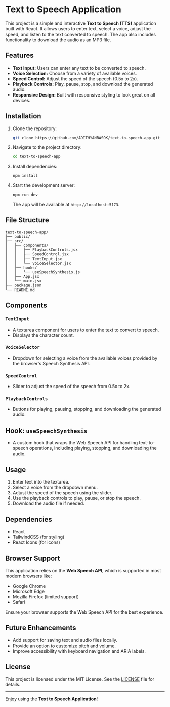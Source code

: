 # Text to Speech Application

This project is a simple and interactive **Text to Speech (TTS)** application built with React. It allows users to enter text, select a voice, adjust the speed, and listen to the text converted to speech. The app also includes functionality to download the audio as an MP3 file.

## Features

- **Text Input:** Users can enter any text to be converted to speech.
- **Voice Selection:** Choose from a variety of available voices.
- **Speed Control:** Adjust the speed of the speech (0.5x to 2x).
- **Playback Controls:** Play, pause, stop, and download the generated audio.
- **Responsive Design:** Built with responsive styling to look great on all devices.

## Installation

1. Clone the repository:
   ```bash
   git clone https://github.com/ADITHYANBASOK/text-to-speech-app.git
   ```

2. Navigate to the project directory:
   ```bash
   cd text-to-speech-app
   ```

3. Install dependencies:
   ```bash
   npm install
   ```

4. Start the development server:
   ```bash
   npm run dev
   ```

   The app will be available at `http://localhost:5173`.

## File Structure

```
text-to-speech-app/
├── public/
├── src/
│   ├── components/
│   │   ├── PlaybackControls.jsx
│   │   ├── SpeedControl.jsx
│   │   ├── TextInput.jsx
│   │   └── VoiceSelector.jsx
│   ├── hooks/
│   │   └── useSpeechSynthesis.js
│   ├── App.jsx
│   └── main.jsx
├── package.json
└── README.md
```

## Components

### `TextInput`
- A textarea component for users to enter the text to convert to speech.
- Displays the character count.

### `VoiceSelector`
- Dropdown for selecting a voice from the available voices provided by the browser's Speech Synthesis API.

### `SpeedControl`
- Slider to adjust the speed of the speech from 0.5x to 2x.

### `PlaybackControls`
- Buttons for playing, pausing, stopping, and downloading the generated audio.

## Hook: `useSpeechSynthesis`
- A custom hook that wraps the Web Speech API for handling text-to-speech operations, including playing, stopping, and downloading the audio.

## Usage

1. Enter text into the textarea.
2. Select a voice from the dropdown menu.
3. Adjust the speed of the speech using the slider.
4. Use the playback controls to play, pause, or stop the speech.
5. Download the audio file if needed.

## Dependencies

- React
- TailwindCSS (for styling)
- React Icons (for icons)

## Browser Support

This application relies on the **Web Speech API**, which is supported in most modern browsers like:

- Google Chrome
- Microsoft Edge
- Mozilla Firefox (limited support)
- Safari

Ensure your browser supports the Web Speech API for the best experience.

## Future Enhancements

- Add support for saving text and audio files locally.
- Provide an option to customize pitch and volume.
- Improve accessibility with keyboard navigation and ARIA labels.


## License

This project is licensed under the MIT License. See the [LICENSE](LICENSE) file for details.

---

Enjoy using the **Text to Speech Application**!
